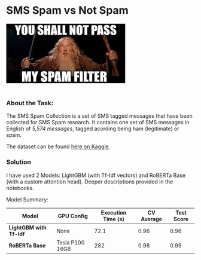 # SMS Spam vs Not Spam

<img src='../../utils/spam.jpeg'>

<br>
<br>

### About the Task:

The SMS Spam Collection is a set of SMS tagged messages that have been collected for SMS Spam research. It contains one set of SMS messages in English of *5,574 messages*, tagged acording being ham (legitimate) or spam.

The dataset can be found [here on Kaggle](https://www.kaggle.com/uciml/sms-spam-collection-dataset).

### Solution

I have used 2 Models: LightGBM (with Tf-Idf vectors) and RoBERTa Base (with a custom attention head). Deeper descriptions provided in the notebooks.

Model Summary:

| Model | GPU Config | Execution Time (s) | CV Average | Test Score |
| --- | --- | --- | --- | --- |
| **LightGBM with Tf-Idf** | None | 72.1 | 0.96 | 0.96 |
| **RoBERTa Base** | Tesla P100 16GB | 282 | 0.98 | 0.99 |